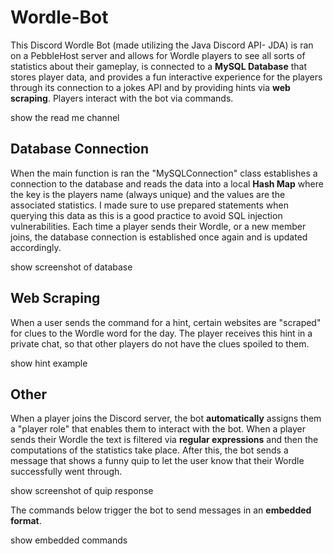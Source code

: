 # Wordle-Bot
This Discord Wordle Bot (made utilizing the Java Discord API- JDA) is ran on a PebbleHost server and allows for Wordle players to see all sorts of statistics about their gameplay, is connected to a **MySQL Database** that stores player data, and provides a fun interactive experience for the players through its connection to a jokes API and by providing hints via **web scraping**. Players interact with the bot via commands.

show the read me channel

## Database Connection
When the main function is ran the "MySQLConnection" class establishes a connection to the database and reads the data into a local **Hash Map** where the key is the players name (always unique) and the values are the associated statistics. I made sure to use prepared statements when querying this data as this is a good practice to avoid SQL injection vulnerabilities. Each time a player sends their Wordle, or a new member joins, the database connection is established once again and is updated accordingly.

show screenshot of database

## Web Scraping
When a user sends the command for a hint, certain websites are "scraped" for clues to the Wordle word for the day. The player receives this hint in a private chat, so that other players do not have the clues spoiled to them.

show hint example

## Other
When a player joins the Discord server, the bot **automatically** assigns them a "player role" that enables them to interact with the bot. When a player sends their Wordle the text is filtered via **regular expressions** and then the computations of the statistics take place. After this, the bot sends a message that shows a funny quip to let the user know that their Wordle successfully went through.

show screenshot of quip response

The commands below trigger the bot to send messages in an **embedded format**.

show embedded commands
